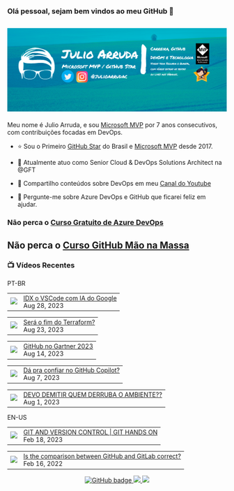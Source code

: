 ### Olá pessoal, sejam bem vindos ao meu GitHub 👋

## [![Julio Arruda Header](https://raw.githubusercontent.com/julioarruda/julioarruda/master/fundo%20github.png)](https://youtube.com/user/julioarrudac)
Meu nome é Julio Arruda, e sou [Microsoft MVP](https://mvp.microsoft.com/pt-br/PublicProfile/5002557?fullName=Julio%20%20Arruda) por 7 anos consecutivos, com contribuições focadas em DevOps.


- ⭐ Sou o Primeiro [GitHub Star](https://stars.github.com/profiles/julioarruda) do Brasil e [Microsoft MVP](https://mvp.microsoft.com/pt-br/PublicProfile/5002557?fullName=Julio%20%20Arruda) desde 2017.

- 🔭 Atualmente atuo como Senior Cloud & DevOps Solutions Architect na @GFT

- 👯 Compartilho conteúdos sobre DevOps em meu [Canal do Youtube](https://youtube.com/@julioarruda)

- 💬 Pergunte-me sobre Azure DevOps e GitHub que ficarei feliz em ajudar.





### Não perca o [Curso Gratuito de Azure DevOps](https://github.com/julioarruda/Curso-Azure-DevOps)

## Não perca o [Curso GitHub Mão na Massa](https://github.com/github-mao-na-massa/curso-github-mao-na-massa)



### 📺 Vídeos Recentes

PT-BR

<!-- YOUTUBE:START --><table><tr><td><a href="https://www.youtube.com/watch?v=5OsuhYUHP-0"><img width="140px" src="https://i.ytimg.com/vi/5OsuhYUHP-0/mqdefault.jpg"></a></td>
<td><a href="https://www.youtube.com/watch?v=5OsuhYUHP-0">IDX o VSCode com IA do Google</a><br/>Aug 28, 2023</td></tr></table>
<table><tr><td><a href="https://www.youtube.com/watch?v=z74-XICKLdY"><img width="140px" src="https://i.ytimg.com/vi/z74-XICKLdY/mqdefault.jpg"></a></td>
<td><a href="https://www.youtube.com/watch?v=z74-XICKLdY">Será o fim do Terraform?</a><br/>Aug 23, 2023</td></tr></table>
<table><tr><td><a href="https://www.youtube.com/watch?v=tBeOatFLMOw"><img width="140px" src="https://i.ytimg.com/vi/tBeOatFLMOw/mqdefault.jpg"></a></td>
<td><a href="https://www.youtube.com/watch?v=tBeOatFLMOw">GitHub no Gartner 2023</a><br/>Aug 14, 2023</td></tr></table>
<table><tr><td><a href="https://www.youtube.com/watch?v=nU2PZIoBd6k"><img width="140px" src="https://i.ytimg.com/vi/nU2PZIoBd6k/mqdefault.jpg"></a></td>
<td><a href="https://www.youtube.com/watch?v=nU2PZIoBd6k">Dá pra confiar no GitHub Copilot?</a><br/>Aug 7, 2023</td></tr></table>
<table><tr><td><a href="https://www.youtube.com/watch?v=Yvx-U25aq0g"><img width="140px" src="https://i.ytimg.com/vi/Yvx-U25aq0g/mqdefault.jpg"></a></td>
<td><a href="https://www.youtube.com/watch?v=Yvx-U25aq0g">DEVO DEMITIR QUEM DERRUBA O AMBIENTE??</a><br/>Aug 1, 2023</td></tr></table>
<!-- YOUTUBE:END -->

EN-US
<!-- YOUTUBEEN:START --><table><tr><td><a href="https://www.youtube.com/watch?v=Adk79XNDU5o"><img width="140px" src="https://i.ytimg.com/vi/Adk79XNDU5o/mqdefault.jpg"></a></td>
<td><a href="https://www.youtube.com/watch?v=Adk79XNDU5o">GIT AND VERSION CONTROL | GIT HANDS ON</a><br/>Feb 18, 2023</td></tr></table>
<table><tr><td><a href="https://www.youtube.com/watch?v=wHo1ftsyzNE"><img width="140px" src="https://i.ytimg.com/vi/wHo1ftsyzNE/mqdefault.jpg"></a></td>
<td><a href="https://www.youtube.com/watch?v=wHo1ftsyzNE">Is the comparison between GitHub and GitLab correct?</a><br/>Feb 16, 2022</td></tr></table>
<!-- YOUTUBEEN:END -->



<p align="center">
  <a href="https://github.com/julioarruda?tab=followers">
    <img src="https://img.shields.io/github/followers/julioarruda?label=Followers&logo=GitHub&style=for-the-badge" alt="GitHub badge" />
  </a>
  <a href="http://twitter.com/julioarrudac">
    <img src="https://img.shields.io/twitter/follow/julioarrudac?label=Twitter&logo=twitter&style=for-the-badge" />
  </a>
  <a href="http://youtube.com/c/julioarruda?sub_confirmation=1">
    <img src="https://img.shields.io/youtube/views/4BYlkYtHNus?label=YouTube&logo=YouTube&style=for-the-badge" />
  </a>
</p>

<!--
**julioarruda/julioarruda** is a ✨ _special_ ✨ repository because its `README.md` (this file) appears on your GitHub profile.

Here are some ideas to get you started:

- 🔭 I’m currently working on ...
- 🌱 I’m currently learning ...
- 👯 I’m looking to collaborate on ...
- 🤔 I’m looking for help with ...
- 💬 Ask me about ...
- 📫 How to reach me: ...
- 😄 Pronouns: ...
- ⚡ Fun fact: ...
-->
